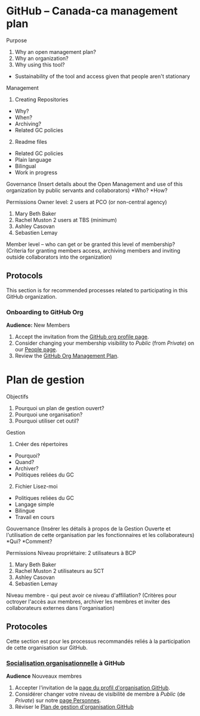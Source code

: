 # GitHub – Canada-ca management plan

Purpose
1. Why an open management plan?
2. Why an organization?
3. Why using this tool?
* Sustainability of the tool and access given that people aren't stationary


Management
1. Creating Repositories
* Why?
* When?
* Archiving?
* Related GC policies

2. Readme files
* Related GC policies
* Plain language
* Bilingual
* Work in progress

Governance
(Insert details about the Open Management and use of this organization by public servants and collaborators)
*Who?
*How?

Permissions
Owner level:
2 users at PCO (or non-central agency)
1.	Mary Beth Baker
2.	Rachel Muston
2 users at TBS (minimum)
1.	Ashley Casovan
2.	Sebastien Lemay

Member level – who can get or be granted this level of membership?
(Criteria for granting members access, archiving members and inviting outside collaborators into the organization)

## Protocols

This section is for recommended processes related to participating in this GitHub organization.

### Onboarding to GitHub Org

**Audience:** New Members

1. Accept the invitation from the [GitHub org profile page](https://github.com/canada-ca).
1. Consider changing your membership visibility to _Public_ (from _Private_) on our [People page](https://github.com/orgs/canada-ca/people).
1. Review the [GitHub Org Management Plan](OrganizationMangagementPlan.md).

# Plan de gestion

Objectifs
1. Pourquoi un plan de gestion ouvert?
2. Pourquoi une organisation?
3. Pourquoi utiliser cet outil?


Gestion
1. Créer des répertoires
* Pourquoi?
* Quand?
* Archiver?
* Politiques reliées du GC

2. Fichier Lisez-moi
* Politiques reliées du GC
* Langage simple
* Bilingue
* Travail en cours

Gouvernance
(Insérer les détails à propos de la Gestion Ouverte et l'utilisation de cette organisation par les fonctionnaires et les collaborateurs)
*Qui?
*Comment?

Permissions
Niveau propriétaire:
2 utilisateurs à BCP
1.  Mary Beth Baker
2.  Rachel Muston
2 utilisateurs au SCT
1. Ashley Casovan
2. Sebastien Lemay

Niveau membre - qui peut avoir ce niveau d'affiliation?
(Critères pour octroyer l'accès aux membres, archiver les membres et inviter des collaborateurs externes dans l'organisation)

## Protocoles

Cette section est pour les processus recommandés reliés à la participation de cette organisation sur GitHub.

### [Socialisation organisationnelle](http://www.btb.termiumplus.gc.ca/tpv2alpha/alpha-eng.html?lang=eng&i=1&srchtxt=ONBOARDING&index=alt&codom2nd_wet=KB#resultrecs) à GitHub

**Audience** Nouveaux membres
1. Accepter l'invitation de la [page du profil d'organisation GitHub](https://github.com/canada-ca).
1. Considérer changer votre niveau de visibilité de membre à _Public_ (de _Private_) sur notre [page Personnes](https://github.com/orgs/canada-ca/people).
1. Réviser le [Plan de gestion d'organisation GitHub](OrganizationMangagementPlan.md)
